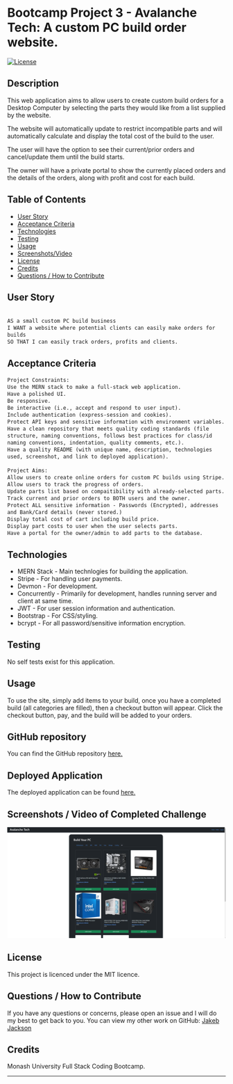 # Bootcamp Project 3 - Avalanche Tech: A custom PC build order website.
[![License](https://img.shields.io/badge/License-MIT-blue.svg)](https://opensource.org/licenses/MIT)

## Description
This web application aims to allow users to create custom build orders for a Desktop Computer by selecting the parts they would like from a list supplied by the website.

The website will automatically update to restrict incompatible parts and will automatically calculate and display the total cost of the build to the user.

The user will have the option to see their current/prior orders and cancel/update them until the build starts.

The owner will have a private portal to show the currently placed orders and the details of the orders, along with profit and cost for each build.

## Table of Contents 
- [User Story](#user-story)
- [Acceptance Criteria](#acceptance-criteria)
- [Technologies](#technologies)
- [Testing](#testing)
- [Usage](#usage)
- [Screenshots/Video](<#screenshots--video-of-completed-challenge>)
- [License](#license)
- [Credits](#credits)
- [Questions / How to Contribute](#questions--how-to-contribute)

## User Story
```

AS a small custom PC build business
I WANT a website where potential clients can easily make orders for builds
SO THAT I can easily track orders, profits and clients.

```

## Acceptance Criteria
```
Project Constraints:
Use the MERN stack to make a full-stack web application.
Have a polished UI.
Be responsive.
Be interactive (i.e., accept and respond to user input).
Include authentication (express-session and cookies).
Protect API keys and sensitive information with environment variables.
Have a clean repository that meets quality coding standards (file structure, naming conventions, follows best practices for class/id naming conventions, indentation, quality comments, etc.).
Have a quality README (with unique name, description, technologies used, screenshot, and link to deployed application).

Project Aims:
Allow users to create online orders for custom PC builds using Stripe.
Allow users to track the progress of orders.
Update parts list based on compaitibility with already-selected parts.
Track current and prior orders to BOTH users and the owner.
Protect ALL sensitive information - Passwords (Encrypted), addresses and Bank/Card details (never stored.)
Display total cost of cart including build price.
Display part costs to user when the user selects parts.
Have a portal for the owner/admin to add parts to the database.
```

## Technologies
 - MERN Stack - Main technlogies for building the application.
 - Stripe - For handling user payments.
 - Devmon - For development.
 - Concurrently - Primarily for development, handles running server and client at same time.
 - JWT - For user session information and authentication.
 - Bootstrap - For CSS/styling.
 - bcrypt - For all password/sensitive information encryption.

## Testing
No self tests exist for this application.

## Usage
To use the site, simply add items to your build, once you have a completed build (all categories are filled), then a checkout button will appear.
Click the checkout button, pay, and the build will be added to your orders.

## GitHub repository
You can find the GitHub repository [here.](https://github.com/JakebJackson/Face-Link)

## Deployed Application
The deployed application can be found [here.](https://avalanche-tech-c70de26ba11d.herokuapp.com)

## Screenshots / Video of Completed Challenge
![Deployed Application](./client/public/images/Deployed-Avalanche-Tech.png)

## License
This project is licenced under the MIT licence.
    
## Questions / How to Contribute
If you have any questions or concerns, please open an issue and I will do my best to get back to you. You can view my other work on GitHub: [Jakeb Jackson](https://github.com/JakebJackson)

## Credits
Monash University Full Stack Coding Bootcamp.

---
